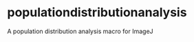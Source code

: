 populationdistributionanalysis
==============================

A population distribution analysis macro for ImageJ

